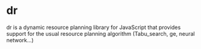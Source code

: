 dr
==
dr is a dynamic resource planning library for JavaScript that provides support for the usual resource planning algorithm (Tabu_search, ge, neural network...)

